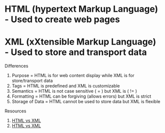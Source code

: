 # HTML (hypertext Markup Language) - Used to create web pages
# XML (xXtensible Markup Language) - Used to store and transport data

Differences
1. Purpose = HTML is for web content display while XML is for store/transport data
2. Tags = HTML is predefined and XML is customizable
3. Semantics = HTML is not case sensitive (<BODY> = <body>) but XML is (<BODY> != <body>)
4. Formatting = HTML can be forgiving (allows errors) but XML is strict
5. Storage of Data = HTML cannot be used to store data but XML is flexible

Resources
1. [HTML vs XML](https://www.deltaxml.com/blog/the-world-of-xml-and-json/whats-the-relationship-between-xml-json-html-and-the-internet/)
2. [HTML vs XML](https://aws.amazon.com/compare/the-difference-between-html-and-xml/)